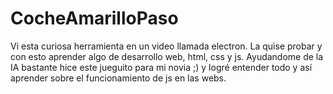 # CocheAmarilloPaso
Vi esta curiosa herramienta en un video llamada electron. La quise probar y con esto aprender algo de desarrollo web, html, css y js. Ayudandome de la IA bastante hice este jueguito para mi novia ;) y logré entender todo y así aprender sobre el funcionamiento de js en las webs.
